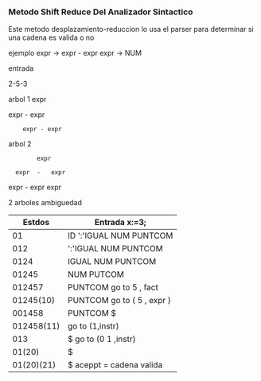 ### Metodo Shift Reduce Del Analizador Sintactico

Este metodo desplazamiento-reduccion lo usa el parser para determinar si una
cadena es valida o no 

ejemplo
expr -> expr - expr
expr -> NUM

entrada 

2-5-3

arbol 1
	expr
	
 expr  -  expr
 			
 		expr - expr

arbol 2

			expr
	
	  expr  -   expr
  
  expr - expr   expr	
  
2 arboles ambiguedad


| Estdos | Entrada x:=3; |
| ------ | ------------ |
| 01 | ID ':'IGUAL NUM PUNTCOM|  
| 012 |   ':'IGUAL NUM PUNTCOM|
| 0124 | IGUAL NUM PUNTCOM |
| 01245 | NUM PUTCOM |
| 012457 | PUNTCOM go to 5 , fact |
| 01245(10) | PUNTCOM	go to ( 5 , expr )
| 001458 | PUNTCOM $ |
| 012458(11) | go to (1,instr) 	|
| 013 | $ go to (0 1 ,instr) |
| 01(20) | $ |
| 01(20)(21) |	$ aceppt = cadena valida | 
